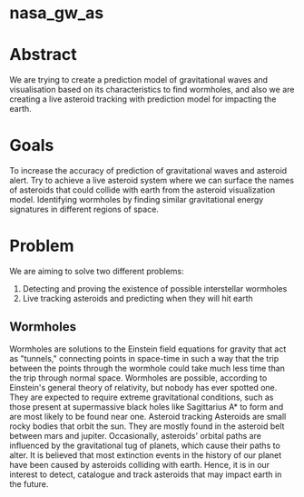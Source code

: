 # nasa_gw_as

# Abstract

We are trying to create a prediction model of gravitational waves and visualisation based on its characteristics to find wormholes, and also we are creating a live asteroid tracking with prediction model for impacting the earth.

# Goals
To increase the accuracy of prediction of gravitational waves and asteroid alert.
Try to achieve a live asteroid system where we can surface the names of asteroids that could collide with earth from the asteroid visualization model.
Identifying wormholes by finding similar gravitational energy signatures in different regions of space.

# Problem
We are aiming to solve two different problems:
1) Detecting and proving the existence of possible interstellar wormholes
2) Live tracking asteroids and predicting when they will hit earth

## Wormholes
Wormholes are solutions to the Einstein field equations for gravity that act as "tunnels," connecting points in space-time in such a way that the trip between the points through the wormhole could take much less time than the trip through normal space.
Wormholes are possible, according to Einstein's general theory of relativity, but nobody has ever spotted one. They are expected to require extreme gravitational conditions, such as those present at supermassive black holes like Sagittarius A* to form and are most likely to be found near one.
Asteroid tracking
Asteroids are small rocky bodies that orbit the sun. They are mostly found in the asteroid belt between mars and jupiter. Occasionally, asteroids' orbital paths are influenced by the gravitational tug of planets, which cause their paths to alter. It is believed that most extinction events in the history of our planet have been caused by asteroids colliding with earth. Hence, it is in our interest to detect, catalogue and track asteroids that may impact earth in the future.
